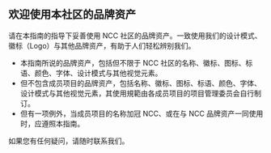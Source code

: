 ## 欢迎使用本社区的品牌资产

请在本指南的指导下妥善使用 NCC 社区的品牌资产。一致使用我们的设计模式、徽标（Logo）与其他品牌资产，有助于人们轻松辨别我们。

- 本指南所说的品牌资产，包括但不限于 NCC 社区的名称、徽标、图标、标语、颜色、字体、设计模式与其他视觉元素。
- 但不包含成员项目的品牌资产，包括名称、徽标、图标、标语、颜色、字体、设计模式与其他视觉元素，其使用規範由各成员项目的项目管理委员会自行制订。
- 但有一项例外，当成员项目的名称加冠 NCC、或在与 NCC 品牌资产一同使用时，应遵照本指南。

如果您有任何疑问，请随时联系我们。